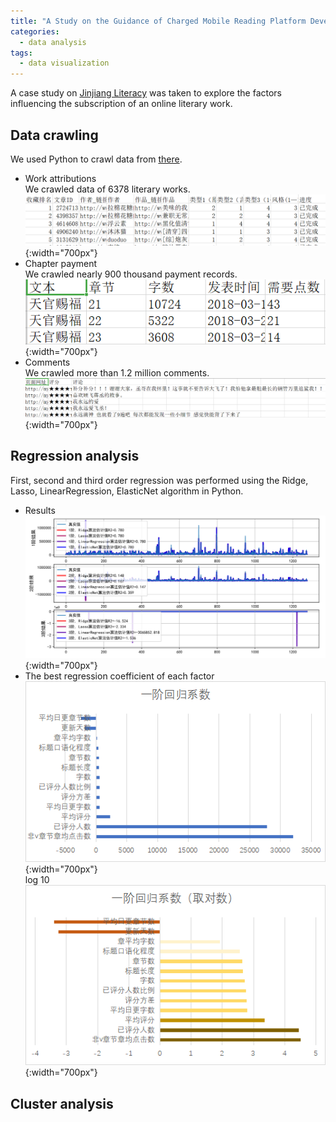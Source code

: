 ```yaml
---
title: "A Study on the Guidance of Charged Mobile Reading Platform Development"
categories:
  - data analysis
tags:
  - data visualization
---
```

A case study on [Jinjiang Literacy](https://www.jjwxc.net/)
was taken to explore the factors influencing the subscription of an online literary work.

## Data crawling
We used Python to crawl data from [there](https://www.jjwxc.net/bookbase_slave.php?t=0&booktype=&opt=&page=1&endstr=true&orderstr=4).
+ Work attributions  
We crawled data of 6378 literary works.  
![avatar](/assets/images/mobile_reading_platform/1.png){:width="700px"}  
+ Chapter payment  
We crawled nearly 900 thousand payment records.  
![avatar](/assets/images/mobile_reading_platform/2.png){:width="700px"}  
+ Comments   
We crawled more than 1.2 million comments.  
![avatar](/assets/images/mobile_reading_platform/3.png){:width="700px"}  
  
## Regression analysis
First, second and third order regression was performed using the Ridge, Lasso, LinearRegression, ElasticNet algorithm in Python.  
+ Results  
![avatar](/assets/images/mobile_reading_platform/4.png){:width="700px"}  
+ The best regression coefficient of each factor  
![avatar](/assets/images/mobile_reading_platform/5.png){:width="700px"}  
log 10  
![avatar](/assets/images/mobile_reading_platform/6.png){:width="700px"}  

## Cluster analysis